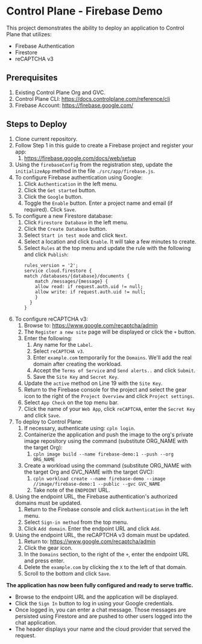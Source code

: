 # Control Plane - Firebase Demo

This project demonstrates the ability to deploy an application to Control Plane that utilizes:

- Firebase Authentication
- Firestore
- reCAPTCHA v3

## Prerequisites

1. Existing Control Plane Org and GVC.
2. Control Plane CLI: https://docs.controlplane.com/reference/cli
3. Firebase Account: https://firebase.google.com/
   
## Steps to Deploy

1. Clone current repository.
2. Follow Step 1 in this guide to create a Firebase project and register your app: 
   1. https://firebase.google.com/docs/web/setup
3. Using the `firebaseConfig` from the registration step, update the `initializeApp` method in the file `./src/app/firebase.js`.
4. To configure Firebase authentication using Google:
   1. Click `Authentication` in the left menu.
   2. Click the `Get started` button.
   3. Click the `Google` button.
   4. Toggle the `Enable` button. Enter a project name and email (if required). Click `Save`.
5. To configure a new Firestore database:
   1. Click `Firestore Database` in the left menu.
   2. Click the `Create Database` button.
   3. Select `Start in test mode` and click `Next`.
   4. Select a location and click `Enable`. It will take a few minutes to create.
   5. Select `Rules` at the top menu and update the rule with the following and click `Publish`:
        ```
        rules_version = '2';
        service cloud.firestore {
        match /databases/{database}/documents {
            match /messages/{message} {
            allow read: if request.auth.uid != null;
            allow write: if request.auth.uid != null;
            }
          }
        }
        ```   
6. To configure reCAPTCHA v3:
   1. Browse to: https://www.google.com/recaptcha/admin
   2. The `Register a new site` page will be displayed or click the `+` button.
   3. Enter the following:
      1. Any name for the `Label`.
      2. Select `reCAPTCHA v3`.
      3. Enter `example.com` temporarily for the `Domains`. We'll add the real domain after creating the workload.
      4. Accept the `Terms of Service` and `Send alerts..` and click `Submit`.
      5. Save the `Site Key` and `Secret Key`.
   4. Update the `active` method on Line 19 with the `Site Key`.
   5. Return to the Firebase console for the project and select the gear icon to the right of the `Project Overview` and click `Project settings`.
   6. Select `App Check` on the top menu bar.
   7. Click the name of your `Web App`, click `reCAPTCHA`, enter the `Secret Key` and click `Save`.
7. To deploy to Control Plane:
   1. If necessary, authenticate using: `cpln login`.
   2. Containerize the application and push the image to the org's private image repository using the command (substitute ORG_NAME with the target Org):
      1. `cpln image build --name firebase-demo:1 --push --org ORG_NAME`
   3. Create a workload using the command (substitute ORG_NAME with the target Org and GVC_NAME with the target GVC):
      1. `cpln workload create --name firebase-demo --image //image/firebase-demo:1 --public --gvc GVC_NAME`
      2. Take note of the `ENDPOINT` URL.
8. Using the endpoint URL, the Firebase authentication's authorized domains must be updated.
   1. Return to the Firebase console and click `Authentication` in the left menu.
   2. Select `Sign-in method` from the top menu.
   3. Click `Add domain`. Enter the endpoint URL and click `Add`.
9. Using the endpoint URL, the reCAPTCHA v3 domain must be updated.
   1.  Return to: https://www.google.com/recaptcha/admin
   2.  Click the gear icon.
   3.  In the `Domains` section, to the right of the `+`, enter the endpoint URL and press enter.
   4.  Delete the `example.com` by clicking the `X` to the left of that domain.
   5.  Scroll to the bottom and click `Save`.

**The application has now been fully configured and ready to serve traffic.**

- Browse to the endpoint URL and the application will be displayed. 
- Click the `Sign In` button to log in using your Google credentials. 
- Once logged in, you can enter a chat message. Those messages are persisted using Firestore and are pushed to other users logged into the chat application.
- The header displays your name and the cloud provider that served the request.


